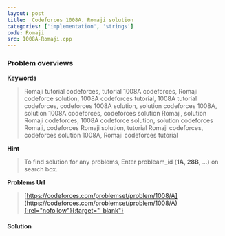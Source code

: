 ```yaml
---
layout: post
title:  Codeforces 1008A. Romaji solution
categories: ['implementation', 'strings']
code: Romaji
src: 1008A-Romaji.cpp
---
```

### **Problem overviews**

**Keywords**
> Romaji tutorial codeforces, tutorial 1008A codeforces, Romaji codeforce solution, 1008A codeforces tutorial, 1008A tutorial codeforces, codeforces 1008A solution, solution codeforces 1008A, solution 1008A codeforces, codeforces solution Romaji, solution Romaji codeforces, 1008A codeforce solution, solution codeforces Romaji, codeforces Romaji solution, tutorial Romaji codeforces, codeforces solution 1008A, Romaji codeforces tutorial

**Hint**
> To find solution for any problems, Enter probleam_id (**1A, 28B**, ...) on search box. 

**Problems Url**
> [https://codeforces.com/problemset/problem/1008/A](https://codeforces.com/problemset/problem/1008/A){:rel="nofollow"}{:target="_blank"}

#### **Solution**



